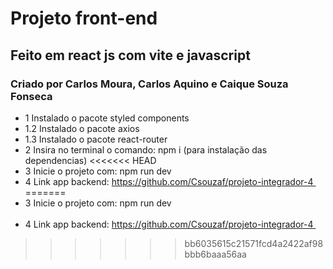 # Projeto front-end 
## Feito em react js com vite e javascript 
### Criado por Carlos Moura, Carlos Aquino e Caique Souza Fonseca
- 1 Instalado o pacote styled components<br>
- 1.2 Instalado o pacote axios
- 1.3 Instalado o pacote react-router
- 2 Insira no terminal o comando: npm i (para instalação das dependencias)
<<<<<<< HEAD
- 3 Inicie o projeto com: npm run dev 
- 4 Link app backend: https://github.com/Csouzaf/projeto-integrador-4 
=======
- 3 Inicie o projeto com: npm run dev <br><br>
- 4 Link app backend: https://github.com/Csouzaf/projeto-integrador-4 <br>
>>>>>>> bb6035615c21571fcd4a2422af98bbb6baaa56aa
